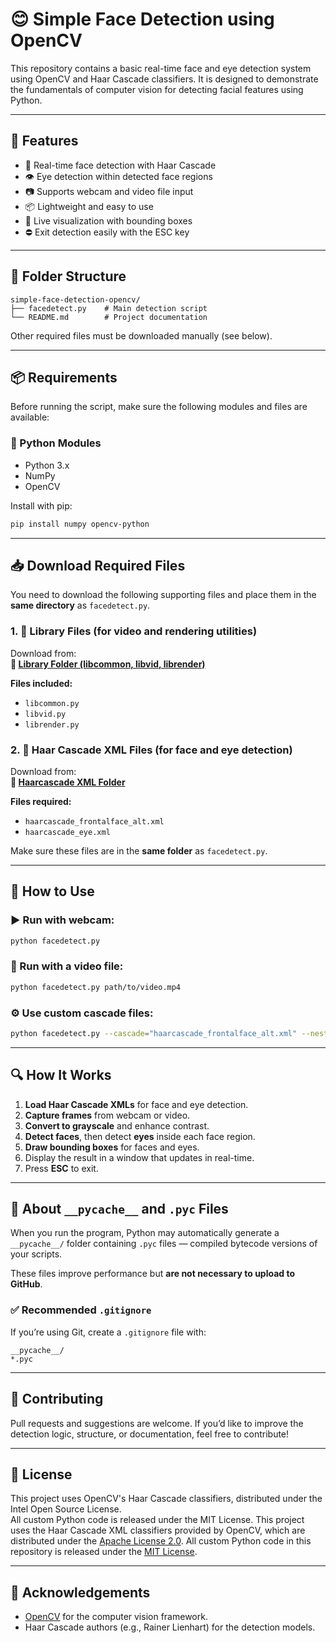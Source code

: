 # 😊 Simple Face Detection using OpenCV

This repository contains a basic real-time face and eye detection system using OpenCV and Haar Cascade classifiers. It is designed to demonstrate the fundamentals of computer vision for detecting facial features using Python.

---

## 📌 Features

- 👤 Real-time face detection with Haar Cascade
- 👁️ Eye detection within detected face regions
- 📷 Supports webcam and video file input
- 📦 Lightweight and easy to use
- 🔁 Live visualization with bounding boxes
- ⛔ Exit detection easily with the ESC key

---

## 📁 Folder Structure

```
simple-face-detection-opencv/
├── facedetect.py    # Main detection script
└── README.md        # Project documentation
```

Other required files must be downloaded manually (see below).

---

## 📦 Requirements

Before running the script, make sure the following modules and files are available:

### 🐍 Python Modules

- Python 3.x
- NumPy
- OpenCV

Install with pip:

```bash
pip install numpy opencv-python
```

---

## 📥 Download Required Files

You need to download the following supporting files and place them in the **same directory** as `facedetect.py`.

### 1. 🔧 Library Files (for video and rendering utilities)

Download from:  
**📎 [Library Folder (libcommon, libvid, librender)](https://drive.google.com/drive/folders/1j8csJdaLu8-8jaSbV-WXxmil9OjuMKY7?usp=drive_link)**

**Files included:**
- `libcommon.py`
- `libvid.py`
- `librender.py`

### 2. 🧠 Haar Cascade XML Files (for face and eye detection)

Download from:  
**📎 [Haarcascade XML Folder](https://drive.google.com/drive/folders/13lDjzhoYb8BTlExsGRlY33tbFAsO0oBu?usp=drive_link)**

**Files required:**
- `haarcascade_frontalface_alt.xml`
- `haarcascade_eye.xml`

Make sure these files are in the **same folder** as `facedetect.py`.

---

## 🚀 How to Use

### ▶️ Run with webcam:

```bash
python facedetect.py
```

### 🎥 Run with a video file:

```bash
python facedetect.py path/to/video.mp4
```

### ⚙️ Use custom cascade files:

```bash
python facedetect.py --cascade="haarcascade_frontalface_alt.xml" --nested-cascade="haarcascade_eye.xml"
```

---

## 🔍 How It Works

1. **Load Haar Cascade XMLs** for face and eye detection.
2. **Capture frames** from webcam or video.
3. **Convert to grayscale** and enhance contrast.
4. **Detect faces**, then detect **eyes** inside each face region.
5. **Draw bounding boxes** for faces and eyes.
6. Display the result in a window that updates in real-time.
7. Press **ESC** to exit.

---

## 🧠 About `__pycache__` and `.pyc` Files

When you run the program, Python may automatically generate a `__pycache__/` folder containing `.pyc` files — compiled bytecode versions of your scripts.

These files improve performance but **are not necessary to upload to GitHub**.

### ✅ Recommended `.gitignore`

If you’re using Git, create a `.gitignore` file with:

```
__pycache__/
*.pyc
```

---

## 🤝 Contributing

Pull requests and suggestions are welcome. If you’d like to improve the detection logic, structure, or documentation, feel free to contribute!

---

## 📄 License

This project uses OpenCV's Haar Cascade classifiers, distributed under the Intel Open Source License.  
All custom Python code is released under the MIT License.
This project uses the Haar Cascade XML classifiers provided by OpenCV, which are distributed under the [Apache License 2.0](https://www.apache.org/licenses/LICENSE-2.0).
All custom Python code in this repository is released under the [MIT License](https://opensource.org/licenses/MIT).


---

## 🙏 Acknowledgements

- [OpenCV](https://opencv.org) for the computer vision framework.
- Haar Cascade authors (e.g., Rainer Lienhart) for the detection models.
